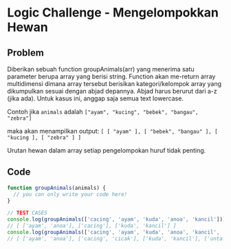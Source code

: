 # Logic Challenge - Mengelompokkan Hewan

## Problem

Diberikan sebuah function groupAnimals(arr) yang menerima satu parameter berupa array yang berisi string. Function akan me-return array multidimensi dimana array tersebut berisikan kategori/kelompok array yang dikumpulkan sesuai dengan abjad depannya. Abjad harus berurut dari a-z (jika ada). Untuk kasus ini, anggap saja semua text lowercase.

 Contoh jika `animals` adalah `["ayam", "kucing", "bebek", "bangau", "zebra"]`
 
 maka akan menampilkan output: `[ [ "ayam" ], [ "bebek", "bangau" ], [ "kucing ], [ "zebra" ] ]`

Urutan hewan dalam array setiap pengelompokan huruf tidak penting.

## Code

```JavaScript
function groupAnimals(animals) {
  // you can only write your code here!
}

// TEST CASES
console.log(groupAnimals(['cacing', 'ayam', 'kuda', 'anoa', 'kancil']));
// [ ['ayam', 'anoa'], ['cacing'], ['kuda', 'kancil'] ]
console.log(groupAnimals(['cacing', 'ayam', 'kuda', 'anoa', 'kancil', 'unta', 'cicak' ]));
// [ ['ayam', 'anoa'], ['cacing', 'cicak'], ['kuda', 'kancil'], ['unta'] ]
```

